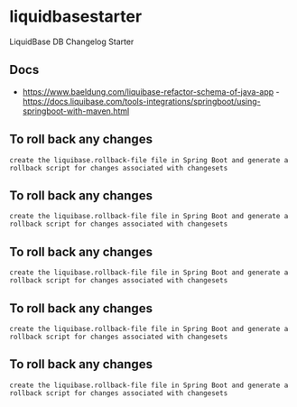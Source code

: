 # liquidbasestarter
LiquidBase  DB  Changelog   Starter

##  Docs
- https://www.baeldung.com/liquibase-refactor-schema-of-java-app
-https://docs.liquibase.com/tools-integrations/springboot/using-springboot-with-maven.html


## To roll back any changes

```
create the liquibase.rollback-file file in Spring Boot and generate a rollback script for changes associated with changesets
```

## To roll back any changes

```
create the liquibase.rollback-file file in Spring Boot and generate a rollback script for changes associated with changesets
```

## To roll back any changes

```
create the liquibase.rollback-file file in Spring Boot and generate a rollback script for changes associated with changesets
```

## To roll back any changes

```
create the liquibase.rollback-file file in Spring Boot and generate a rollback script for changes associated with changesets
```

## To roll back any changes

```
create the liquibase.rollback-file file in Spring Boot and generate a rollback script for changes associated with changesets
```
